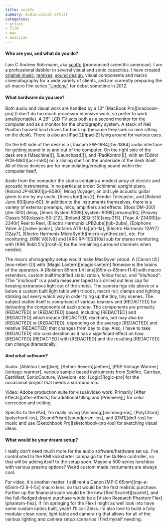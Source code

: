 ```yaml
---
title: scntfc
summary: Audio/visual artist
categories:
- artist
- film
- mac
- musician
---
```


#### Who are you, and what do you do?

I am C Andrew Rohrmann, aka [scntfc](http://cargocollective.com/scntfc "C's website.") (pronounced scientific american). I am a professional dabbler in several visual and sonic capacities. I have created [original music](http://www.youtube.com/watch?v=-7fudSMOva4 "The trailer for 'Zombies of Mass Destruction' on YouTube."), [remixes](http://vimeo.com/17420257/ "A remix of Bob Dylan's 'Master of War' for Crackdown 2, on Vimeo."), [sound design](http://cargocollective.com/scntfc/Microsoft-Xbox-Dashboard "C's post on the Xbox dashboard."), visual components and macro cinematography for a wide variety of clients, and am currently preparing the all-macro film series ["Undone"](http://vimeo.com/21348086/ "A mini-film from 'Undone', on Vimeo.") for debut sometime in 2012.

#### What hardware do you use?

Both audio and visual work are handled by a 13" [MacBook Pro][macbook-pro] (I don't do too much processor intensive work, so prefer to work small/portable). A 26" LCD TV acts both as a second monitor for the computer and as a monitor for the photography system. A stack of Neil Poulton housed hard drives for back up (because they look so nice sitting on the desk). There is also an [iPad 2][ipad-2] lying around for various uses.

On the left side of the desk is a [Tascam FW-1884][fw-1884] audio interface for getting sound in to and out of the computer. On the right side of the desk are a [Maschine][], [Launchpad][], and [PadKontrol][], with an [Edirol PCR-M80][pcr-m80] on a sliding shelf on the underside of the desk itself. All of these devices are for manipulating/creating sound within the computer itself.

Aside from the computer the studio contains a modest array of electric and acoustic instruments. In no particular order: Schimmel upright piano, [Roland JP-8080][jp-8080], Moog Voyager, an old Lyle acoustic guitar given to me by my uncle, [Alesis Ion][ion.2], Fender Telecaster, and [Roland Juno 60][juno-60]. In addition to the instruments themselves, there is a variety of external preamps, mics, ampilfiers and effects: [Boss DM-300][dm-300] delay, [Amek System 9098][system-9098] preamp/EQ, [Peavey Classic 50][classic-50-212], [Roland SEQ-315][seq-315], [Teac A-2340R][a-2340r] Reel to Reel, [Electro Harmonix LPB2ube][lpb-2ube], [Epiphone Valve Jr.][valve-junior], [Antares ATR-1a][atr-1a], [Electro Harmonix 12AY7][12ay7], [Electro Harmonix MicroSynth][micro-synthesizer], etc. For monitoring: [KRK V8][v8] and [KRK RP-10S][10s] sub for stereo monitoring, with [KRK Rokit 5's][rokit-5] for the remaining surround channels when needed.

The macro photography setup would make MacGyver proud. A [Canon t2i][eos-rebel-t2i] with [Magic Lantern][magic-lantern] firmware is the brains of the operation. A [Rokinon 85mm 1.4 lens][85m-p-85mm-f1.4] with macro extenders, custom built/modified stabilization, follow focus, and "iris/hood". (The "iris/hood" is a pasta measurer taped to a drilled out lens cap for keeping extraneous light out of the shots). The camera rigs sits above or a below a custom built light table with tripods, macro rail, clamps and lighting sticking out every which way in order to rig up the tiny, tiny scenes. The subject matter itself is comprised of various beakers and \[REDACTED\] for delivering the components of each scene. The components are primarily \[REDACTED\] or \[REDACTED\] based, including \[REDACTED\] and \[REDACTED\] which induce \[REDACTED\] reactions, but may also be \[REDACTED\] or \[REDACTED\], depending on the average \[REDACTED\] and relative \[REDACTED\] that changes from day to day. Also, I have to take \[REDACTED\] into consideration as it has a significant effect on how \[REDACTED\] \[REDACTED\] with \[REDACTED\] and the resulting \[REDACTED\] can change dramatically.

#### And what software?

Audio: [Ableton Live][live], [Aether Reverb][aether], [PSP Vintage Warmer][vintage-warmer], various sample based instruments from Spitfire, Garritan, EastWest, SonicCouture, Wavelore, etc. [Logic][logic-pro] for the occasional project that needs a surround mix.

Video: Adobe production suite for visual/video work. Primarily [After Effects][after-effects] for additional titling and [Premiere][] for color correction and editing.

Specific to the iPad, I'm really loving [Animoog][animoog-ios], [PolyChord][polychord-ios], [SoundPrism][soundprism-ios], and [DM1][dm1-ios] for music and use [Sketchbook Pro][sketchbook-pro-ios] for sketching visual ideas.

#### What would be your dream setup?

I really don't need much more for the audio software/hardware set up. I've contributed to the KMI kickstarter campaign for the QuNeo controller, so that will be adding itself to the setup soon. Maybe a 500 series lunchbox with various preamp options? Weird custom made instruments are always cool.

For video, it's another matter. I still rent a Canon [MP-E 65mm][mp-e-65mm-f2.8-1-5x] macro lens, so that would be the first realistic purchase. Further up the financial scale would be the new [Red Scarlet][scarlet], and the full-fledged dream purchase would be a [Vision Research Phantom Flex][phantom-flex]. If I'm springing for the Flex I might as well look into have some custom optics built, yeah? I'll call Zeiss. I'd also love to build a fully modular clean room, light table and camera rig that allows for all of the various lighting and camera setup scenarios I find myself needing.